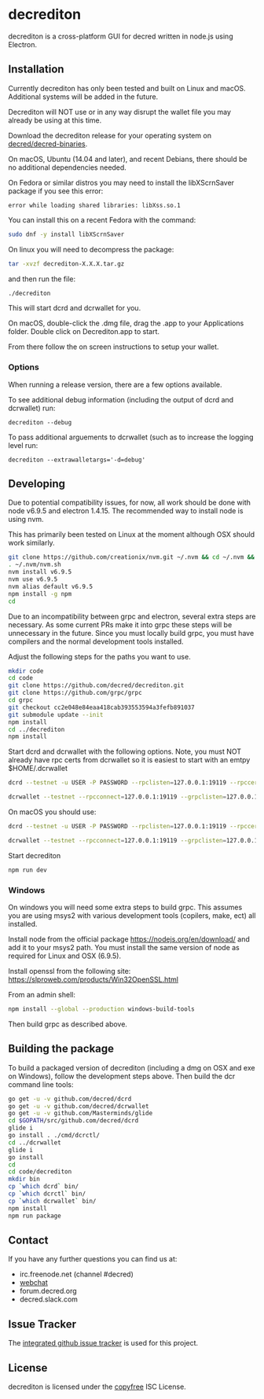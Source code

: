 # decrediton

decrediton is a cross-platform GUI for decred written in node.js using
Electron.

## Installation

Currently decrediton has only been tested and built on Linux and
macOS.  Additional systems will be added in the future.

Decrediton will NOT use or in any way disrupt the wallet file you may
already be using at this time.

Download the decrediton release for your operating system on [decred/decred-binaries](https://github.com/decred/decred-binaries/releases).

On macOS, Ubuntu (14.04 and later), and recent Debians, there should be
no additional dependencies needed.

On Fedora or similar distros you may need to install the libXScrnSaver
package if you see this error:
```
error while loading shared libraries: libXss.so.1
```

You can install this on a recent Fedora with the command:

```bash
sudo dnf -y install libXScrnSaver
```

On linux you will need to decompress the package:
```bash
tar -xvzf decrediton-X.X.X.tar.gz
```
and then run the file:
```bash
./decrediton
```

This will start dcrd and dcrwallet for you.

On macOS, double-click the .dmg file, drag the .app to your
Applications folder.  Double click on Decrediton.app to start.

From there follow the on screen instructions to setup your wallet.

### Options

When running a release version, there are a few options available.

To see additional debug information (including the output of dcrd and dcrwallet) run:

```
decrediton --debug
```

To pass additional arguements to dcrwallet (such as to increase the logging level run:

```
decrediton --extrawalletargs='-d=debug'
```

## Developing

Due to potential compatibility issues, for now, all work should be
done with node v6.9.5 and electron 1.4.15.  The recommended way to install
node is using nvm.

This has primarily been tested on Linux at the moment although OSX
should work similarly.

``` bash
git clone https://github.com/creationix/nvm.git ~/.nvm && cd ~/.nvm && git checkout `git describe --abbrev=0 --tags`
. ~/.nvm/nvm.sh
nvm install v6.9.5
nvm use v6.9.5
nvm alias default v6.9.5
npm install -g npm
cd
```

Due to an incompatibility between grpc and electron, several extra
steps are necessary.  As some current PRs make it into grpc these
steps will be unnecessary in the future.  Since you must locally build
grpc, you must have compilers and the normal development tools
installed.

Adjust the following steps for the paths you want to use.

``` bash
mkdir code
cd code
git clone https://github.com/decred/decrediton.git
git clone https://github.com/grpc/grpc
cd grpc
git checkout cc2e048e84eaa418cab393553594a3fefb891037
git submodule update --init
npm install
cd ../decrediton
npm install
```

Start dcrd and dcrwallet with the following options.  Note, you must
NOT already have rpc certs from dcrwallet so it is easiest to start
with an emtpy $HOME/.dcrwallet

```bash
dcrd --testnet -u USER -P PASSWORD --rpclisten=127.0.0.1:19119 --rpccert=$HOME/.dcrd/rpc.cert
```

```bash
dcrwallet --testnet --rpcconnect=127.0.0.1:19119 --grpclisten=127.0.0.1:19121 --noinitialload --tlscurve=P-256 --onetimetlskey --appdata=~/.config/decrediton
```

On macOS you should use:
```bash
dcrd --testnet -u USER -P PASSWORD --rpclisten=127.0.0.1:19119 --rpccert=$HOME/Library/Application\ Support/Dcrd/rpc.cert
```
```bash
dcrwallet --testnet --rpcconnect=127.0.0.1:19119 --grpclisten=127.0.0.1:19121 --noinitialload --tlscurve=P-256 --onetimetlskey --appdata=$HOME/Library/Application\ Support/decrediton
```

Start decrediton

```bash
npm run dev
```

### Windows

On windows you will need some extra steps to build grpc.  This assumes
you are using msys2 with various development tools (copilers, make,
ect) all installed.

Install node from the official package https://nodejs.org/en/download/
and add it to your msys2 path.  You must install the same version of node as required for Linux and OSX (6.9.5).

Install openssl from the following site:
https://slproweb.com/products/Win32OpenSSL.html

From an admin shell:

```bash
npm install --global --production windows-build-tools
```

Then build grpc as described above.

## Building the package

To build a packaged version of decrediton (including a dmg on OSX and
exe on Windows), follow the development steps above.  Then build the
dcr command line tools:

```bash
go get -u -v github.com/decred/dcrd
go get -u -v github.com/decred/dcrwallet
go get -u -v github.com/Masterminds/glide
cd $GOPATH/src/github.com/decred/dcrd
glide i
go install . ./cmd/dcrctl/
cd ../dcrwallet
glide i
go install
cd
cd code/decrediton
mkdir bin
cp `which dcrd` bin/
cp `which dcrctl` bin/
cp `which dcrwallet` bin/
npm install
npm run package
```

## Contact

If you have any further questions you can find us at:

- irc.freenode.net (channel #decred)
- [webchat](https://webchat.freenode.net/?channels=decred)
- forum.decred.org
- decred.slack.com

## Issue Tracker

The
[integrated github issue tracker](https://github.com/decred/decrediton/issues)
is used for this project.

## License

decrediton is licensed under the [copyfree](http://copyfree.org) ISC License.

